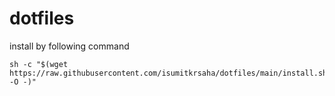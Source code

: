 # dotfiles

install by following command

```
sh -c "$(wget https://raw.githubusercontent.com/isumitkrsaha/dotfiles/main/install.sh -O -)"
```

